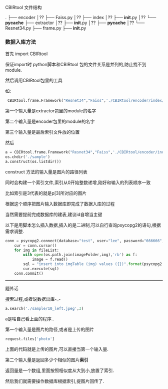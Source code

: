 CBIRtool 文件结构

.
├── encoder
│?? ├── Faiss.py
│?? ├── index
│?? ├── __init__.py
│?? └── __pycache__
├── extractor
│?? ├── __init__.py
│?? ├── __pycache__
│?? └── Resnet34.py
├── frame.py
├── __init__.py

### 数据入库方法



首先 import CBIRtool

保证import时 python脚本和CBIRtool 包的文件关系是并列的,防止找不到module.

然后调用CBIRtool包里的工具

如:

```python
 CBIRtool.frame.Framework("Resnet34","Faiss",'./CBIRtool/encoder/index/sample.index')
```

第一个输入量是extractor包里的module的名字

第二个输入量是encoder包里的module的名字

第三个输入量是最后索引文件放的位置



然后

```python
a = CBIRtool.frame.Framework("Resnet34","Faiss",'./CBIRtool/encoder/index/sample.index')
os.chdir('./sample')
a.construct(os.listdir())
```

construct 方法的输入量是图片的路径列表

同时会构建一个索引文件,索引从0开始整数递增,刚好和输入的列表顺序一致

比如索引是3代表的就是p[3]所对应的图片



根据这个顺序把图片输入数据库即完成了数据入库的过程

当然需要提前完成数据库的建表,建议id自增当主键

以下是用脚本怎么插入数据,插入的是二进制,可以自行查询psycopg2的语句,根据需求调整.

```python
conn = psycopg2.connect(database="test", user="lee", password="666666", host="127.0.0.1", port="5432") 
    cur = conn.cursor()
    for img in fileList:
        with open(os.path.join(imageFolder,img),'rb') as f:
            image = f.read()
        sql = "insert into imgTable (img) values ({})".format(psycopg2.Binary(image))
        cur.execute(sql)
    conn.commit()

```



---

题外话

搜索过程,或者说数据出库-_-

```python
a.search('./sample/10_left.jpeg',3)
```

a是啥自己看上面的程序..

第一个输入量是图片的路径,或者是上传的图片

```python
request.files['photo']
```

上面的代码就是上传的图片,可以直接当第一个输入量.

第二个输入量是返回多少个相似的图片**索引**

返回量是一个数组,里面按照相似度从大到小,放置了索引.

然后我们就需要操作数据库根据索引,提图片回传了.